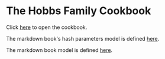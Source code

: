 The Hobbs Family Cookbook
=========================

Click [here](https://craigahobbs.github.io/hobbs-family-cookbook/#categories.0=Introduction) to open the cookbook.

The markdown book's hash parameters model is defined
[here](https://craigahobbs.github.io/chisel/doc/#name=MarkdownBookParams&title=The%20Markdown%20Book%20Model&types=https%3A%2F%2Fcraigahobbs.github.io%2Fhobbs-family-cookbook%2FmarkdownBookTypes.json).

The markdown book model is defined
[here](https://craigahobbs.github.io/chisel/doc/#name=MarkdownBook&title=The%20Markdown%20Book%20Model&types=https%3A%2F%2Fcraigahobbs.github.io%2Fhobbs-family-cookbook%2FmarkdownBookTypes.json).
